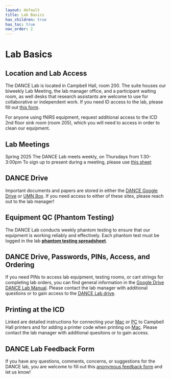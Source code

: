 ```yaml
---
layout: default
title: Lab Basics
has_children: true
has_toc: true
nav_order: 2
---
```


# Lab Basics

## Location and Lab Access

The DANCE Lab is located in Campbell Hall, room 200. The suite houses our biweekly Lab Meeting, the lab manager office, and a participant waiting room, as well desks that research assistants are welcome to use for collaborative or independent work. If you need ID access to the lab, please fill out [this form](https://z.umn.edu/ICDaccess).

For anyone using fNIRS equipment, request additional access to the ICD 2nd floor sink room (room 205), which you will need to access in order to clean our equipment.

## Lab Meetings

Spring 2025
The DANCE Lab meets weekly, on Thursdays from 1:30-3:00pm
To sign up to present during a meeting, please use [this sheet](https://docs.google.com/spreadsheets/d/1ozd-Df6E4ejdnYS-0YC10syxcy-idxlaq-JjJy3ntBQ/edit?gid=1202730350#gid=1202730350)

## DANCE Drive

Important documents and papers are stored in either the [DANCE Google Drive](https://drive.google.com/drive/folders/16dbfKNJ_zwDbcHj4A_FXfwfrQlp-24_w?ths=true) or [UMN Box](https://box.umn.edu/). If you need access to either of these sites, please reach out to the lab manager!


## Equipment QC (Phantom Testing)

The DANCE Lab conducts weekly phantom testing to ensure that our equipment is working reliably and effectively. Each phantom test must be logged in the lab [**phantom testing spreadsheet**](https://docs.google.com/spreadsheets/d/19niNdWU5K-bbgTpHEOS49MJSUCEYLbQo6RfAbhuyJsE/edit?usp=sharing).

## DANCE Drive, Passwords, PINs, Access, and Ordering 

If you need PINs to access lab equipment, testing rooms, or cart strings for completing lab orders, you can find general information in the [Google Drive DANCE Lab Manual](https://docs.google.com/document/d/1xI9PL6pvZ1jMR5U3Ry8z02KZRqNvFsKIBbI4vnMuDKY/edit#heading=h.74tq45l90tk1). Please contact the lab manager with additional questions or to gain access to the [DANCE Lab drive](https://drive.google.com/drive/folders/1GdMxW_YvxGf18Qf4rXo6k8aK1Lr-jOtm).

## Printing at the ICD

Linked are detailed instructions for connecting your [Mac](https://docs.google.com/document/d/1dsdfyPK1YA4KCkBRHHrxRPKAqvNUyCYYhEb6cGLyQyw/edit) or [PC](https://docs.google.com/document/d/1o_kF9wonOXbuBM3NgAOoSXA1NDhr7oWex7hkOkBLvec/edit) to Campbell Hall printers and for adding a printer code when printing on [Mac](https://docs.google.com/document/d/1BME_a0boWhwggmH_CPgh6xfGZ4PtjXj7J7XcVfRTgyo/edit?usp=sharing).  Please contact the lab manager with additional quesitons or to gain access. 

## DANCE Lab Feedback Form

If you have any questions, comments, concerns, or suggestions for the DANCE lab, you are welcome to fill out this [anonymous feedback form](https://docs.google.com/forms/d/e/1FAIpQLSf4uDWksjS540F6rQngR28nDE8W1XyHDZy3syiW--w8IOA4wQ/viewform?usp=sf_link) and let us know!